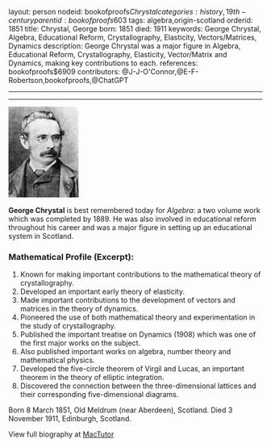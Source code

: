 layout: person
nodeid: bookofproofs$Chrystal
categories: history,19th-century
parentid: bookofproofs$603
tags: algebra,origin-scotland
orderid: 1851
title: Chrystal, George
born: 1851
died: 1911
keywords: George Chrystal, Algebra, Educational Reform, Crystallography, Elasticity, Vectors/Matrices, Dynamics
description: George Chrystal was a major figure in Algebra, Educational Reform, Crystallography, Elasticity, Vector/Matrix and Dynamics, making key contributions to each.
references: bookofproofs$6909
contributors: @J-J-O'Connor,@E-F-Robertson,bookofproofs,@ChatGPT

---



---

![Chrystal.jpg](https://github.com/bookofproofs/bookofproofs.github.io/blob/main/_sources/_assets/images/portraits/Chrystal.jpg?raw=true)

**George Chrystal** is best remembered today for _Algebra_: a two volume work which was completed by 1889. He was also involved in educational reform throughout his career and was a major figure in setting up an educational system in Scotland.

### Mathematical Profile (Excerpt):
1. Known for making important contributions to the mathematical theory of crystallography. 
2. Developed an important early theory of elasticity. 
3. Made important contributions to the development of vectors and matrices in the theory of dynamics.
4. Pioneered the use of both mathematical theory and experimentation in the study of crystallography.
5. Published the important treatise on Dynamics (1908) which was one of the first major works on the subject.
6. Also published important works on algebra, number theory and mathematical physics.
7. Developed the five-circle theorem of Virgil and Lucas, an important theorem in the theory of elliptic integration.
8. Discovered the connection between the three-dimensional lattices and their corresponding five-dimensional diagrams.

Born 8 March 1851, Old Meldrum (near Aberdeen), Scotland. Died 3 November 1911, Edinburgh, Scotland.

View full biography at [MacTutor](https://mathshistory.st-andrews.ac.uk/Biographies/Chrystal/)
